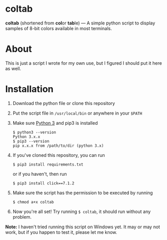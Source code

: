 # coltab
**coltab** (shortened from **col**or **tab**le) &mdash; A simple python script to display samples of 8-bit colors available in most terminals.

# About
This is just a script I wrote for my own use, but I figured I should put it here as well.

# Installation
1. Download the python file or clone this repository

2. Put the script file in `/usr/local/bin` or anywhere in your `$PATH`

3. Make sure [Python 3](https://www.python.org/) and pip3 is installed
   ```
   $ python3 --version
   Python 3.x.x
   $ pip3 --version
   pip x.x.x from /path/to/dir (python 3.x)
   ```
4. If you've cloned this repository, you can run
   ```
   $ pip3 install requirements.txt
   ```
   or if you haven't, then run
   ```
   $ pip3 install click==7.1.2
   ```

5. Make sure the script has the permission to be executed by running
   ```
   $ chmod a+x coltab
   ```
   
6. Now you're all set! Try running `$ coltab`, it should run without any problem.

**Note:** I haven't tried running this script on Windows yet. It may or may not work, but if you happen to test it, please let me know.
